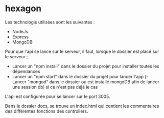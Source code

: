 # hexagon
Les technologis utilisées sont les suivantes :
- NodeJs
- Express
- MongoDB

Pour que l'api se lance sur le serveur, il faut, lorsque le dossier est placé sur le serveur ;
- Lancer un "npm install" dans le dossier du projet pour installer toutes les dépendances
- Lancer un "npm start" dans le dossier du projet pour lancer l'app
(- Lancer "mongod" dans le dossier ou est installé mongoDB afin de lancer une session db) si ce n'est pas déjà le cas

L'api est configurée pour se lancer sur le port 3005.

Dans le dossier docs, se trouve un index.html qui contient les commentaires des différentes fonctions des controllers.
